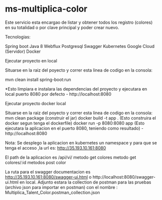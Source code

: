 # ms-multiplica-color

Este servicio esta encargao de listar y obtener todos los registro (colores) en su totalidad o por clave principal
y poder crear nuevo.

Tecnologias:

Spring boot Java 8
Webflux
Postgresql
Swagger
Kubernetes Google Cloud (Servidor)
Docker

Ejecutar proyecto en local

 Situarse en la raiz del poyecto y correr esta linea de codigo en la consola:

  mvn clean install spring-boot:run

  *Esto limpiara e instalara las dependencias del proyecto y ejecutara en local puerto 8080 por defecto
    - http://localhost:8080

Ejecutar proyecto docker local

 Situarse en la raiz del poyecto y correr esta linea de codigo en la consola:
   mvn clean package (construir el jar)
   docker build -t app .   (Esto construira el docker segun tenga el dockerfile)
   docker run -p 8080:8080 app (Esto ejecutara la aplicacion en el puerto 8080, teniendo como resultado)
    - http://localhost:8080


Nota: Se desplego la aplicacion en kubernetes un namespace y para que se tenga el acceso ,la url es:
	http://35.193.10.161:8080
	

El path de la aplicacion es /api/vi/
			metodo get colores
			metodo get colores/:id
			metodos post color

La ruta para el swagger documentacion es http://35.193.10.161:8080/swagger-ui.html o http://localhost:8080/swagger-ui.html en local.
Adjunto estara la collection de postman para las pruebas (archivo json para importar en postman) con el nombre : Multiplica_Talent_Color.postman_collection.json